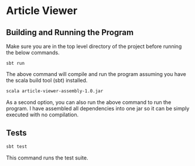# Article Viewer

## Building and Running the Program
Make sure you are in the top level directory of the project before running the below commands.
```
sbt run
```
The above command will compile and run the program assuming you have 
the scala build tool (sbt) installed.


```bash
scala article-viewer-assembly-1.0.jar
```
As a second option, you can also run the above command to run the program.  I have assembled 
all dependencies into one jar so it can be simply executed with no compilation.


## Tests

```bash
sbt test
```
This command runs the test suite.